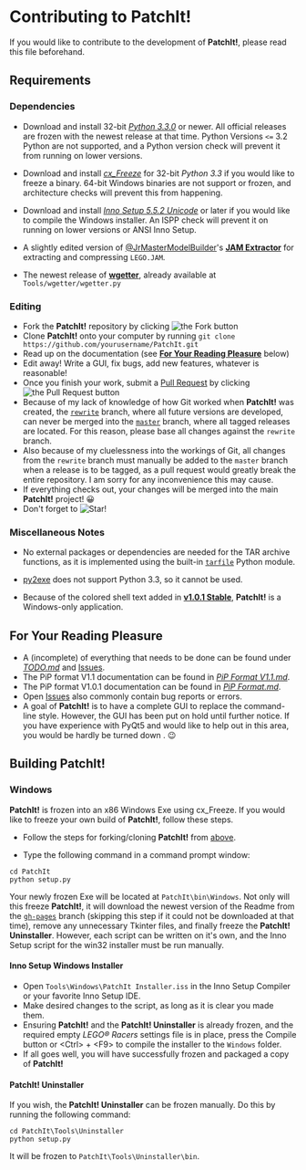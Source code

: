 Contributing to PatchIt!
========================

If you would like to contribute to the development of **PatchIt!**, please read this file beforehand.

Requirements
------------

### Dependencies ###

* Download and install 32-bit [_Python 3.3.0_](http://python.org/download) or newer. All official releases are frozen with the newest release at that time.
Python Versions `<=` 3.2 Python are not supported, and a Python version check will prevent it from running on lower versions.

* Download and install [_cx_Freeze_](http://cx-freeze.sourceforge.net/) for 32-bit _Python 3.3_ if you would like to freeze a binary. 64-bit Windows binaries
are not support or frozen, and architecture checks will prevent this from happening.

* Download and install [_Inno Setup 5.5.2 Unicode_](http://www.jrsoftware.org/isdl.php) or later if you would like to compile the Windows installer.
An ISPP check will prevent it on running on lower versions or ANSI Inno Setup.

* A slightly edited version of [@JrMasterModelBuilder](https://github.com/JrMasterModelBuilder)'s **[JAM Extractor](https://github.com/JrMasterModelBuilder/JAM-Extractor)**
for extracting and compressing `LEGO.JAM`.

* The newest release of **[wgetter](https://github.com/phoemur/wgetter)**, already available at `Tools/wgetter/wgetter.py`

### Editing ###

* Fork the **PatchIt!** repository by clicking ![the Fork button](http://i81.servimg.com/u/f81/16/33/06/11/forkme12.png)
* Clone **PatchIt!** onto your computer by running ```git clone https://github.com/yourusername/PatchIt.git```
* Read up on the documentation (see [**For Your Reading Pleasure**](#for-your-reading-pleasure) below)
* Edit away! Write a GUI, fix bugs, add new features, whatever is reasonable!
* Once you finish your work, submit a [Pull Request](https://github.com/le717/PatchIt/pulls) by clicking ![the Pull Request button](http://i81.servimg.com/u/f81/16/33/06/11/pullre10.png)
* Because of my lack of knowledge of how Git worked when **PatchIt!** was created, the [`rewrite`](https://github.com/le717/PatchIt/tree/rewrite) branch, where all future versions are developed, can never be merged
into the [`master`](https://github.com/le717/PatchIt/tree/master) branch, where all tagged releases are located. For this reason, please base all changes against the `rewrite` branch.
* Also because of my cluelessness into the workings of Git, all changes from the `rewrite` branch must manually be added to the `master` branch when a release is to be tagged, as a pull request would greatly break the entire repository.
I am sorry for any inconvenience this may cause.
* If everything checks out, your changes will be merged into the main **PatchIt!** project! :grinning:
* Don't forget to ![Star!](http://i81.servimg.com/u/f81/16/33/06/11/star11.png)

### Miscellaneous Notes ###

* No external packages or dependencies are needed for the TAR archive functions, as it is implemented using the built-in [`tarfile`](http://docs.python.org/3/library/tarfile.html) Python module.

* [py2exe](http://www.py2exe.org) does not support Python 3.3, so it cannot be used.

* Because of the colored shell text added in [**v1.0.1 Stable**](https://github.com/le717/PatchIt/releases/tag/V1.0.1Stable), **PatchIt!** is a Windows-only application.

For Your Reading Pleasure
-------------------------

* A (incomplete) of everything that needs to be done can be found under [*TODO.md*](https://github.com/le717/PatchIt/blob/rewrite/Documentation/TODO.md) and [Issues](https://github.com/le717/PatchIt/issues).
* The PiP format V1.1 documentation can be found in [*PiP Format V1.1.md*](PiP%20Format%20V1.1.md).
* The PiP format V1.0.1 documentation can be found in [*PiP Format.md*](PiP%20Format.md).
* Open [Issues](https://github.com/le717/PatchIt/issues) also commonly contain bug reports or errors.
* A goal of **PatchIt!** is to have a complete GUI to replace the command-line style. However, the GUI has been put on hold
until further notice. If you have experience with PyQt5 and would like to help out in this area, you would be hardly be turned down . :wink:

Building PatchIt!
-----------------

### Windows ###

**PatchIt!** is frozen into an x86 Windows Exe using cx_Freeze. If you would like to freeze your own build of **PatchIt!**, follow these steps.

* Follow the steps for forking/cloning **PatchIt!** from [above](#editing).

* Type the following command in a command prompt window:

```
cd PatchIt
python setup.py
```
Your newly frozen Exe will be located at `PatchIt\bin\Windows`. Not only will this freeze **PatchIt!**, it will download the newest version of the Readme from
the [`gh-pages`](https://github.com/le717/PatchIt/tree/gh-pages) branch (skipping this step if it could not be downloaded at that time), remove any unnecessary
Tkinter files, and finally freeze the **PatchIt! Uninstaller**. However, each script can be written on it's own, and the Inno Setup script for the win32 installer
must be run manually.

#### Inno Setup Windows Installer ####

* Open `Tools\Windows\PatchIt Installer.iss` in the Inno Setup Compiler or your favorite Inno Setup IDE.
* Make desired changes to the script, as long as it is clear you made them.
* Ensuring **PatchIt!** and the **PatchIt! Uninstaller** is already frozen, and the required empty _LEGO® Racers_ settings file is in place,
press the Compile button or &lt;Ctrl&gt; + &lt;F9&gt; to compile the installer to the `Windows` folder.
* If all goes well, you will have successfully frozen and packaged a copy of **PatchIt!**


#### PatchIt! Uninstaller ####

If you wish, the **PatchIt! Uninstaller** can be frozen manually. Do this by running the following command:

```
cd PatchIt\Tools\Uninstaller
python setup.py
```

It will be frozen to `PatchIt\Tools\Uninstaller\bin`.
